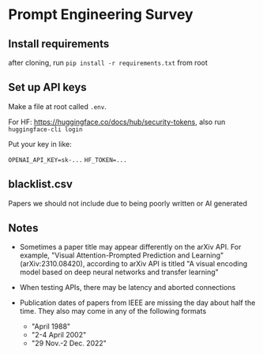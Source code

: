 # Prompt Engineering Survey

## Install requirements

after cloning, run `pip install -r requirements.txt` from root

## Set up API keys

Make a file at root called `.env`.

For HF: https://huggingface.co/docs/hub/security-tokens, also run `huggingface-cli login`

Put your key in like:

`OPENAI_API_KEY=sk-...`
`HF_TOKEN=...`

## blacklist.csv

Papers we should not include due to being poorly written or AI generated



## Notes

- Sometimes a paper title may appear differently on the arXiv API. For example, "Visual Attention-Prompted Prediction and Learning" (arXiv:2310.08420), according to arXiv API is titled "A visual encoding model based on deep neural networks and transfer learning"

- When testing APIs, there may be latency and aborted connections

- Publication dates of papers from IEEE are missing the day about half the time. They also may come in any of the following formats
    - "April 1988"
    - "2-4 April 2002"
    - "29 Nov.-2 Dec. 2022"